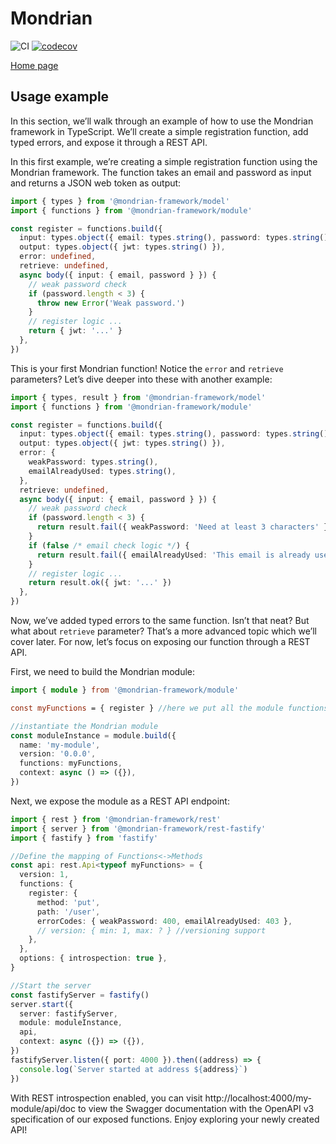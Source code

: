# Mondrian

![CI](https://github.com/twinlogix/mondrian-framework/actions/workflows/ci-checks.yml/badge.svg)
[![codecov](https://codecov.io/gh/twinlogix/mondrian-framework/graph/badge.svg?token=DT2P5BRCMX)](https://codecov.io/gh/twinlogix/mondrian-framework)

[Home page](https://twinlogix.github.io/mondrian-framework/)

## Usage example

In this section, we’ll walk through an example of how to use the Mondrian framework in TypeScript. We’ll create a simple registration function, add typed errors, and expose it through a REST API.

In this first example, we’re creating a simple registration function using the Mondrian framework. The function takes an email and password as input and returns a JSON web token as output:

```typescript
import { types } from '@mondrian-framework/model'
import { functions } from '@mondrian-framework/module'

const register = functions.build({
  input: types.object({ email: types.string(), password: types.string() }),
  output: types.object({ jwt: types.string() }),
  error: undefined,
  retrieve: undefined,
  async body({ input: { email, password } }) {
    // weak password check
    if (password.length < 3) {
      throw new Error('Weak password.')
    }
    // register logic ...
    return { jwt: '...' }
  },
})
```

This is your first Mondrian function! Notice the `error` and `retrieve` parameters? Let’s dive deeper into these with another example:

```typescript
import { types, result } from '@mondrian-framework/model'
import { functions } from '@mondrian-framework/module'

const register = functions.build({
  input: types.object({ email: types.string(), password: types.string() }),
  output: types.object({ jwt: types.string() }),
  error: {
    weakPassword: types.string(),
    emailAlreadyUsed: types.string(),
  },
  retrieve: undefined,
  async body({ input: { email, password } }) {
    // weak password check
    if (password.length < 3) {
      return result.fail({ weakPassword: 'Need at least 3 characters' })
    }
    if (false /* email check logic */) {
      return result.fail({ emailAlreadyUsed: 'This email is already used' })
    }
    // register logic ...
    return result.ok({ jwt: '...' })
  },
})
```

Now, we’ve added typed errors to the same function. Isn’t that neat? But what about `retrieve` parameter? That’s a more advanced topic which we’ll cover later. For now, let’s focus on exposing our function through a REST API.

First, we need to build the Mondrian module:

```typescript
import { module } from '@mondrian-framework/module'

const myFunctions = { register } //here we put all the module functions

//instantiate the Mondrian module
const moduleInstance = module.build({
  name: 'my-module',
  version: '0.0.0',
  functions: myFunctions,
  context: async () => ({}),
})
```

Next, we expose the module as a REST API endpoint:

```typescript
import { rest } from '@mondrian-framework/rest'
import { server } from '@mondrian-framework/rest-fastify'
import { fastify } from 'fastify'

//Define the mapping of Functions<->Methods
const api: rest.Api<typeof myFunctions> = {
  version: 1,
  functions: {
    register: {
      method: 'put',
      path: '/user',
      errorCodes: { weakPassword: 400, emailAlreadyUsed: 403 },
      // version: { min: 1, max: ? } //versioning support
    },
  },
  options: { introspection: true },
}

//Start the server
const fastifyServer = fastify()
server.start({
  server: fastifyServer,
  module: moduleInstance,
  api,
  context: async ({}) => ({}),
})
fastifyServer.listen({ port: 4000 }).then((address) => {
  console.log(`Server started at address ${address}`)
})
```

With REST introspection enabled, you can visit http://localhost:4000/my-module/api/doc to view the Swagger documentation with the OpenAPI v3 specification of our exposed functions. Enjoy exploring your newly created API!
